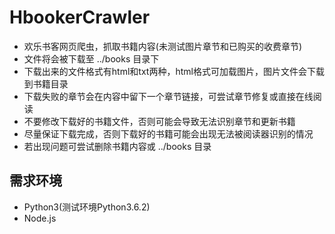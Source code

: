 # HbookerCrawler
- 欢乐书客网页爬虫，抓取书籍内容(未测试图片章节和已购买的收费章节)
- 文件将会被下载至 ../books 目录下
- 下载出来的文件格式有html和txt两种，html格式可加载图片，图片文件会下载到书籍目录
- 下载失败的章节会在内容中留下一个章节链接，可尝试章节修复或直接在线阅读
- 不要修改下载好的书籍文件，否则可能会导致无法识别章节和更新书籍
- 尽量保证下载完成，否则下载好的书籍可能会出现无法被阅读器识别的情况
- 若出现问题可尝试删除书籍内容或 ../books 目录


## 需求环境
- Python3(测试环境Python3.6.2)
- Node.js

